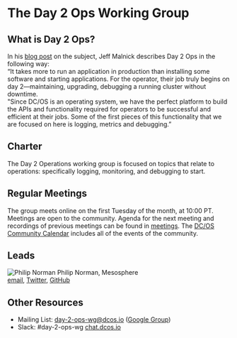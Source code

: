 # The Day 2 Ops Working Group

## What is Day 2 Ops?
In his [blog post](http://technoblogic.io/blog/2016/09/19/day2-logging/) on the subject, Jeff Malnick describes Day 2 Ops in the following way:<br>
“It takes more to run an application in production than installing some software and starting applications. For the operator, their job truly begins on day 2—maintaining, upgrading, debugging a running cluster without downtime.<br>
"Since DC/OS is an operating system, we have the perfect platform to build the APIs and functionality required for operators to be successful and efficient at their jobs. Some of the first pieces of this functionality that we are focused on here is logging, metrics and debugging.”

## Charter
The Day 2 Operations working group is focused on topics that relate to operations: specifically logging, monitoring, and debugging to start.

## Regular Meetings
The group meets online on the first Tuesday of the month, at 10:00 PT. Meetings are open to the community. Agenda for the next meeting and recordings of previous meetings can be found in [meetings](meetings). The [DC/OS Community Calendar](https://calendar.google.com/calendar/embed?src=mesosphere.io_1iu6qkkrmnghb61ntfrp5fc46o%40group.calendar.google.com&ctz=America/Los_Angeles) includes all of the events of the community.

## Leads
![Philip Norman](https://avatars2.githubusercontent.com/u/2989362?v=3&s=35) Philip Norman, Mesosphere <br> [email](mailto:philip@mesosphere.io), [Twitter](https://twitter.com/philipnrmn), [GitHub](https://github.com/philipnrmn) 

## Other Resources
* Mailing List: day-2-ops-wg@dcos.io ([Google Group](https://groups.google.com/a/dcos.io/forum/#!forum/day-2-ops-wg))
* Slack: #day-2-ops-wg [chat.dcos.io](http://chat.dcos.io)

